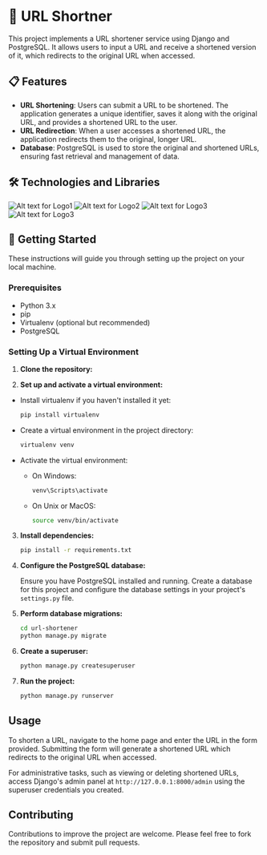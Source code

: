 
# 🔗 URL Shortner

This project implements a URL shortener service using Django and PostgreSQL. It allows users to input a URL and receive a shortened version of it, which redirects to the original URL when accessed.

## 📋 Features

- **URL Shortening**: Users can submit a URL to be shortened. The application generates a unique identifier, saves it along with the original URL, and provides a shortened URL to the user.
- **URL Redirection**: When a user accesses a shortened URL, the application redirects them to the original, longer URL.
- **Database**: PostgreSQL is used to store the original and shortened URLs, ensuring fast retrieval and management of data.

## 🛠️ Technologies and Libraries
![Alt text for Logo1](https://camo.githubusercontent.com/0562f16a4ae7e35dae6087bf8b7805fb7e664a9e7e20ae6d163d94e56b94f32d/68747470733a2f2f696d672e736869656c64732e696f2f62616467652f707974686f6e2d3336373041303f7374796c653d666f722d7468652d6261646765266c6f676f3d707974686f6e266c6f676f436f6c6f723d666664643534)
![Alt text for Logo2](https://img.shields.io/badge/Django-092E20?style=for-the-badge&logo=django&logoColor=green) 
![Alt text for Logo3](https://img.shields.io/badge/PostgreSQL-316192?style=for-the-badge&logo=postgresql&logoColor=white) 
![Alt text for Logo3](https://img.shields.io/badge/HTML5-E34F26?style=for-the-badge&logo=html5&logoColor=white)

## 🏁 Getting Started

These instructions will guide you through setting up the project on your local machine.

### Prerequisites

- Python 3.x
- pip
- Virtualenv (optional but recommended)
- PostgreSQL

### Setting Up a Virtual Environment
1. **Clone the repository:**

2. **Set up and activate a virtual environment:**

  - Install virtualenv if you haven't installed it yet:

      ```bash
      pip install virtualenv
      ```

  - Create a virtual environment in the project directory:

      ```bash
      virtualenv venv
      ```

  - Activate the virtual environment:

      - On Windows:

          ```bash
          venv\Scripts\activate
          ```

      - On Unix or MacOS:

          ```bash
          source venv/bin/activate
          ```

3. **Install dependencies:**

    ```bash
    pip install -r requirements.txt
    ```

4. **Configure the PostgreSQL database:**

    Ensure you have PostgreSQL installed and running. Create a database for this project and configure the database settings in your project's `settings.py` file.

5. **Perform database migrations:**

    ```bash
    cd url-shortener
    python manage.py migrate
    ```

6. **Create a superuser:**

    ```bash
    python manage.py createsuperuser


7. **Run the project:**

    ```bash
    python manage.py runserver


##  Usage

To shorten a URL, navigate to the home page and enter the URL in the form provided. Submitting the form will generate a shortened URL which redirects to the original URL when accessed.

For administrative tasks, such as viewing or deleting shortened URLs, access Django's admin panel at `http://127.0.0.1:8000/admin` using the superuser credentials you created.


##  Contributing
Contributions to improve the project are welcome. Please feel free to fork the repository and submit pull requests.
